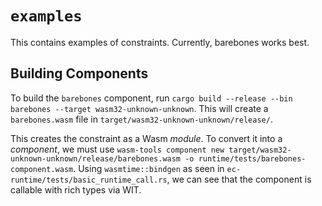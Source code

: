 # `examples`

This contains examples of constraints. Currently, barebones works best.

## Building Components

To build the `barebones` component, run `cargo build --release --bin barebones --target wasm32-unknown-unknown`. This will create a `barebones.wasm` file in `target/wasm32-unknown-unknown/release/`.

This creates the constraint as a Wasm *module*. To convert it into a *component*, we must use `wasm-tools component new target/wasm32-unknown-unknown/release/barebones.wasm -o runtime/tests/barebones-component.wasm`. Using `wasmtime::bindgen` as seen in `ec-runtime/tests/basic_runtime_call.rs`, we can see that the component is callable with rich types via WIT.
